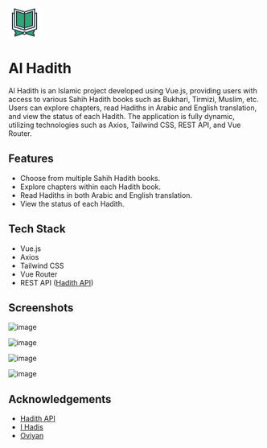
![Project Logo](https://raw.githubusercontent.com/ahmod001/Hadiths/61d184fc87969a2db6d27944dbe4efefadc234ba/public/hadiths.svg)
# Al Hadith

Al Hadith is an Islamic project developed using Vue.js, providing users with access to various Sahih Hadith books such as Bukhari, Tirmizi, Muslim, etc. Users can explore chapters, read Hadiths in Arabic and English translation, and view the status of each Hadith. The application is fully dynamic, utilizing technologies such as Axios, Tailwind CSS, REST API, and Vue Router.


## Features

- Choose from multiple Sahih Hadith books.
- Explore chapters within each Hadith book.
- Read Hadiths in both Arabic and English translation.
- View the status of each Hadith.

## Tech Stack

- Vue.js
- Axios
- Tailwind CSS
- Vue Router
- REST API ([Hadith API](https://hadithapi.com/docs/hadiths))


## Screenshots
![image](https://github.com/ahmod001/Hadiths/assets/121039395/69242a3e-96d6-4b8d-ace0-52363b339e3d)

![image](https://github.com/ahmod001/Hadiths/assets/121039395/97422f8b-0a8d-4014-a4bf-11c6ea9348bb)

![image](https://github.com/ahmod001/Hadiths/assets/121039395/9d6b2c6c-5a09-49b8-beb3-b3c9c0b237e1)

![image](https://github.com/ahmod001/Hadiths/assets/121039395/9e2c8262-7e98-4454-809a-caeb40c18f0e)

## Acknowledgements

- [Hadith API](https://hadithapi.com/docs/hadiths)
- [I Hadis](https://ihadis.com/)
- [Oviyan](https://iconscout.com/contributors/oviyan)

